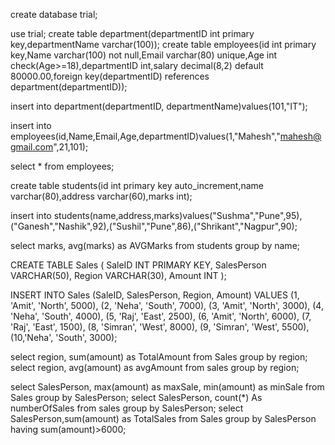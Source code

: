 create database trial;

use trial;
create table department(departmentID int primary key,departmentName varchar(100));
create table employees(id int primary key,Name varchar(100) not null,Email varchar(80) unique,Age int check(Age>=18),departmentID int,salary decimal(8,2) default 80000.00,foreign key(departmentID) references department(departmentID));

insert into department(departmentID, departmentName)values(101,"IT");

insert into employees(id,Name,Email,Age,departmentID)values(1,"Mahesh","mahesh@gmail.com",21,101);

select * from employees;

create table students(id int primary key auto_increment,name varchar(80),address varchar(60),marks int);

insert into students(name,address,marks)values("Sushma","Pune",95),
("Ganesh","Nashik",92),("Sushil","Pune",86),("Shrikant","Nagpur",90);

select marks, avg(marks) as AVGMarks from students group by name;

CREATE TABLE Sales (
    SaleID INT PRIMARY KEY,
    SalesPerson VARCHAR(50),
    Region VARCHAR(30),
    Amount INT
);

INSERT INTO Sales (SaleID, SalesPerson, Region, Amount) VALUES
(1, 'Amit',   'North', 5000),
(2, 'Neha',   'South', 7000),
(3, 'Amit',   'North', 3000),
(4, 'Neha',   'South', 4000),
(5, 'Raj',    'East',  2500),
(6, 'Amit',   'North', 6000),
(7, 'Raj',    'East',  1500),
(8, 'Simran', 'West',  8000),
(9, 'Simran', 'West',  5500),
(10,'Neha',   'South', 3000);

select region, sum(amount) as TotalAmount from Sales group by region;
select region, avg(amount) as avgAmount from sales group by region;

select SalesPerson, max(amount) as maxSale, min(amount) as minSale from Sales group by SalesPerson;
select SalesPerson, count(*) As numberOfSales from sales group by SalesPerson;
select SalesPerson,sum(amount) as TotalSales from Sales group by SalesPerson having sum(amount)>6000;
